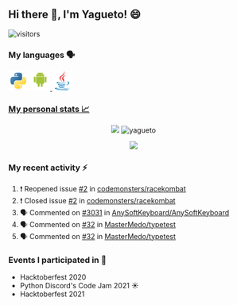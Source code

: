 ## Hi there 👋, I'm Yagueto! 😄


![visitors](https://visitor-badge-reloaded.herokuapp.com/badge?page_id=yagueto&style=for-the-badge)

### My languages 🗣️

<p align="left"> <img src="https://raw.githubusercontent.com/devicons/devicon/master/icons/python/python-original.svg" alt="python" width="40" height="40"/> </a> <a href="https://developer.android.com" target="_blank"> <img src="https://raw.githubusercontent.com/devicons/devicon/master/icons/android/android-original-wordmark.svg" alt="android" width="40" height="40"/> </a> <a href="https://www.java.com" target="_blank"> <img src="https://raw.githubusercontent.com/devicons/devicon/master/icons/java/java-original.svg" alt="java" width="40" height="40"/> </a> <a href="https://www.linux.org/" target="_blank"> </a> <a href="https://www.python.org" target="_blank"> </p>

### My personal stats 📈
<div align="center"> 
  <a>
    <img src=https://github-readme-stats.vercel.app/api?username=yagueto&count_private=true&show_icons=true width=50%></img>
  </a>
  <img src="https://github-readme-streak-stats.herokuapp.com/?user=yagueto" alt="yagueto" width=49% />
</div>

<p align="center">
  <a href=https://metrics.lecoq.io/>
       <img src=https://metrics.lecoq.io/yagueto?template=classic&base.header=0&base.activity=0&base.community=0&base.repositories=0&base.metadata=0&achievements=1&achievements.threshold=C&achievements.secrets=true&achievements.display=compact&achievements.limit=0&config.timezone=Europe%2FMadrid&config.display=large/>
  </a>
</p>


### My recent activity ⚡

  <!--START_SECTION:activity-->
1. ❗️ Reopened issue [#2](https://github.com/codemonsters/racekombat/issues/2) in [codemonsters/racekombat](https://github.com/codemonsters/racekombat)
2. ❗️ Closed issue [#2](https://github.com/codemonsters/racekombat/issues/2) in [codemonsters/racekombat](https://github.com/codemonsters/racekombat)
3. 🗣 Commented on [#3031](https://github.com/AnySoftKeyboard/AnySoftKeyboard/issues/3031) in [AnySoftKeyboard/AnySoftKeyboard](https://github.com/AnySoftKeyboard/AnySoftKeyboard)
4. 🗣 Commented on [#32](https://github.com/MasterMedo/typetest/issues/32) in [MasterMedo/typetest](https://github.com/MasterMedo/typetest)
5. 🗣 Commented on [#32](https://github.com/MasterMedo/typetest/issues/32) in [MasterMedo/typetest](https://github.com/MasterMedo/typetest)
  <!--END_SECTION:activity-->
  

### Events I participated in 📆

- Hacktoberfest 2020
- Python Discord's Code Jam 2021 ☀️
- Hacktoberfest 2021


